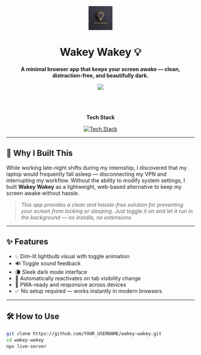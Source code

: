 <div align="center">
  <img src="favicon/favicon-32x32.png" width="64" alt="Wakey Wakey Logo" />
  <h1>Wakey Wakey 💡</h1>
  <p><strong>A minimal browser app that keeps your screen awake — clean, distraction-free, and beautifully dark.</strong></p>

  <a href="https://wakeywakey.vercel.app" target="_blank">
    <img src="https://img.shields.io/badge/🚀%20Live%20Demo-Click%20to%20Try-informational?style=for-the-badge&color=6f42c1" />
  </a>

  <br><br>

  <p align="center"><strong>Tech Stack</strong></p>
  <p align="center">
    <a href="https://skillicons.dev">
      <img src="https://skillicons.dev/icons?i=html,css,js,vercel&perline=5" alt="Tech Stack" />
    </a>
  </p>
</div>

---

## 🧠 Why I Built This

While working late-night shifts during my internship, I discovered that my laptop would frequently fall asleep — disconnecting my VPN and interrupting my workflow. Without the ability to modify system settings, I built **Wakey Wakey** as a lightweight, web-based alternative to keep my screen awake without hassle.

> _This app provides a clean and hassle-free solution for preventing your screen from locking or sleeping. Just toggle it on and let it run in the background — no installs, no extensions._

---

## ✨ Features

- 💡 Dim-lit lightbulb visual with toggle animation  
- 🔊 Toggle sound feedback  
- 🌘 Sleek dark mode interface  
- 🔁 Automatically reactivates on tab visibility change  
- 📱 PWA-ready and responsive across devices  
- ✅ No setup required — works instantly in modern browsers

---

## 🛠 How to Use

```bash
git clone https://github.com/YOUR_USERNAME/wakey-wakey.git
cd wakey-wakey
npx live-server
